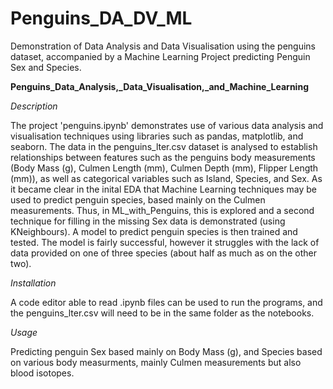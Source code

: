# Penguins_DA_DV_ML
Demonstration of Data Analysis and Data Visualisation using the penguins dataset, accompanied by a Machine Learning Project predicting Penguin Sex and Species.

**Penguins_Data_Analysis,_Data_Visualisation,_and_Machine_Learning**


*Description*

The project 'penguins.ipynb' demonstrates use of various data analysis and visualisation techniques using libraries such as pandas, matplotlib, and seaborn. 
The data in the penguins_lter.csv dataset is analysed to establish relationships between features such as the penguins body measurements (Body Mass (g), 
Culmen Length (mm), Culmen Depth (mm), Flipper Length (mm)), as well as categorical variables such as Island, Species, and Sex. 
As it became clear in the inital EDA that Machine Learning techniques may be used to predict penguin species, based mainly on the Culmen measurements.
Thus, in ML_with_Penguins, this is explored and a second technique for filling in the missing Sex data is demonstrated (using KNeighbours). A model to 
predict penguin species is then trained and tested. The model is fairly successful, however it struggles with the lack of data provided on one of three 
species (about half as much as on the other two).

*Installation*

A code editor able to read .ipynb files can be used to run the programs, and the penguins_lter.csv will need to be in the same folder as the notebooks.

*Usage*

Predicting penguin Sex based mainly on Body Mass (g), and Species based on various body measurments, mainly Culmen measurements but also blood isotopes.

